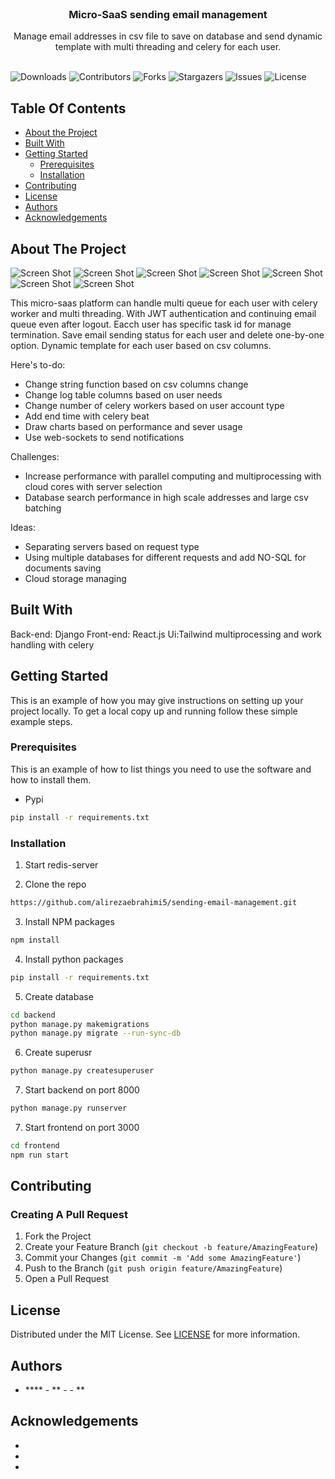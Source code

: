 <br/>
<p align="center">
  <h3 align="center">Micro-SaaS sending email management</h3>

  <p align="center">
    Manage email addresses in csv file to save on database and send dynamic template with multi threading and celery for each user.
    <br/>
    <br/>
  </p>
</p>

![Downloads](https://img.shields.io/github/downloads/alirezaebrahimi5/sending-email-management/total) ![Contributors](https://img.shields.io/github/contributors/alirezaebrahimi5/sending-email-management?color=dark-green) ![Forks](https://img.shields.io/github/forks/alirezaebrahimi5/sending-email-management?style=social) ![Stargazers](https://img.shields.io/github/stars/alirezaebrahimi5/sending-email-management?style=social) ![Issues](https://img.shields.io/github/issues/alirezaebrahimi5/sending-email-management) ![License](https://img.shields.io/github/license/alirezaebrahimi5/sending-email-management) 

## Table Of Contents

* [About the Project](#about-the-project)
* [Built With](#built-with)
* [Getting Started](#getting-started)
  * [Prerequisites](#prerequisites)
  * [Installation](#installation)
* [Contributing](#contributing)
* [License](#license)
* [Authors](#authors)
* [Acknowledgements](#acknowledgements)

## About The Project

![Screen Shot](https://github.com/alirezaebrahimi5/sending-email-management/blob/main/preview/1.png)
![Screen Shot](https://github.com/alirezaebrahimi5/sending-email-management/blob/main/preview/2.png)
![Screen Shot](https://github.com/alirezaebrahimi5/sending-email-management/blob/main/preview/3.png)
![Screen Shot](https://github.com/alirezaebrahimi5/sending-email-management/blob/main/preview/4.png)
![Screen Shot](https://github.com/alirezaebrahimi5/sending-email-management/blob/main/preview/5.png)
![Screen Shot](https://github.com/alirezaebrahimi5/sending-email-management/blob/main/preview/6.png)
![Screen Shot](https://github.com/alirezaebrahimi5/sending-email-management/blob/main/preview/7.png)

This micro-saas platform can handle multi queue for each user with celery worker and multi threading. With JWT authentication and continuing email queue even after logout. Eacch user has specific task id for manage termination. Save email sending status for each user and delete one-by-one option. Dynamic template for each user based on csv columns.

Here's to-do:

* Change string function based on csv columns change
* Change log table columns based on user needs
* Change number of celery workers based on user account type
* Add end time with celery beat
* Draw charts based on performance and sever usage
* Use web-sockets to send notifications

Challenges:

* Increase performance with parallel computing and multiprocessing with cloud cores with server selection
* Database search performance in high scale addresses and large csv batching

Ideas:

* Separating servers based on request type
* Using multiple databases for different requests and add NO-SQL for documents saving
* Cloud storage managing

## Built With

Back-end: Django
Front-end: React.js
Ui:Tailwind
multiprocessing and work handling with celery


## Getting Started

This is an example of how you may give instructions on setting up your project locally.
To get a local copy up and running follow these simple example steps.

### Prerequisites

This is an example of how to list things you need to use the software and how to install them.

* Pypi

```sh
pip install -r requirements.txt
```

### Installation

1. Start redis-server

2. Clone the repo

```sh
https://github.com/alirezaebrahimi5/sending-email-management.git
```

3. Install NPM packages

```sh
npm install
```

4. Install python packages

```sh
pip install -r requirements.txt
```

5. Create database

```sh
cd backend
python manage.py makemigrations
python manage.py migrate --run-sync-db
```

6. Create superusr

```sh
python manage.py createsuperuser
```

7. Start backend on port 8000

```sh
python manage.py runserver
```

7. Start frontend on port 3000

```sh
cd frontend
npm run start
```

## Contributing



### Creating A Pull Request

1. Fork the Project
2. Create your Feature Branch (`git checkout -b feature/AmazingFeature`)
3. Commit your Changes (`git commit -m 'Add some AmazingFeature'`)
4. Push to the Branch (`git push origin feature/AmazingFeature`)
5. Open a Pull Request

## License

Distributed under the MIT License. See [LICENSE](https://github.com/alirezaebrahimi5/sending-email-management/blob/main/LICENSE.md) for more information.

## Authors

* **** - ** - []() - **

## Acknowledgements

* []()
* []()
* []()
